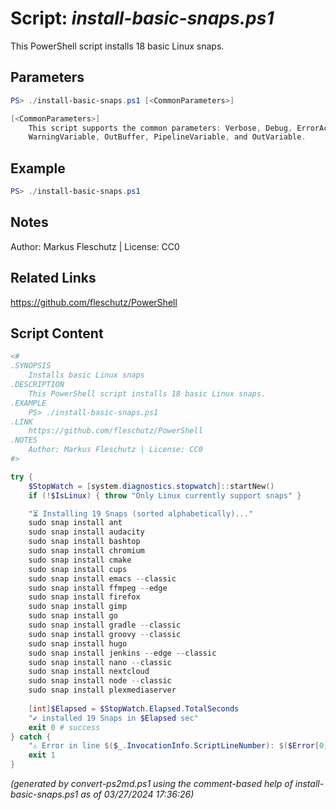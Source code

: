 Script: *install-basic-snaps.ps1*
========================

This PowerShell script installs 18 basic Linux snaps.

Parameters
----------
```powershell
PS> ./install-basic-snaps.ps1 [<CommonParameters>]

[<CommonParameters>]
    This script supports the common parameters: Verbose, Debug, ErrorAction, ErrorVariable, WarningAction, 
    WarningVariable, OutBuffer, PipelineVariable, and OutVariable.
```

Example
-------
```powershell
PS> ./install-basic-snaps.ps1

```

Notes
-----
Author: Markus Fleschutz | License: CC0

Related Links
-------------
https://github.com/fleschutz/PowerShell

Script Content
--------------
```powershell
<#
.SYNOPSIS
	Installs basic Linux snaps 
.DESCRIPTION
	This PowerShell script installs 18 basic Linux snaps.
.EXAMPLE
	PS> ./install-basic-snaps.ps1
.LINK
	https://github.com/fleschutz/PowerShell
.NOTES
	Author: Markus Fleschutz | License: CC0
#>

try {
	$StopWatch = [system.diagnostics.stopwatch]::startNew()
	if (!$IsLinux) { throw "Only Linux currently support snaps" }

	"⏳ Installing 19 Snaps (sorted alphabetically)..."
	sudo snap install ant
	sudo snap install audacity
	sudo snap install bashtop
	sudo snap install chromium
	sudo snap install cmake
	sudo snap install cups
	sudo snap install emacs --classic
	sudo snap install ffmpeg --edge
	sudo snap install firefox
	sudo snap install gimp
	sudo snap install go
	sudo snap install gradle --classic
	sudo snap install groovy --classic
	sudo snap install hugo
	sudo snap install jenkins --edge --classic 
	sudo snap install nano --classic
	sudo snap install nextcloud
	sudo snap install node --classic
	sudo snap install plexmediaserver
	
	[int]$Elapsed = $StopWatch.Elapsed.TotalSeconds
	"✔️ installed 19 Snaps in $Elapsed sec"
	exit 0 # success
} catch {
	"⚠️ Error in line $($_.InvocationInfo.ScriptLineNumber): $($Error[0])"
	exit 1
}
```

*(generated by convert-ps2md.ps1 using the comment-based help of install-basic-snaps.ps1 as of 03/27/2024 17:36:26)*

